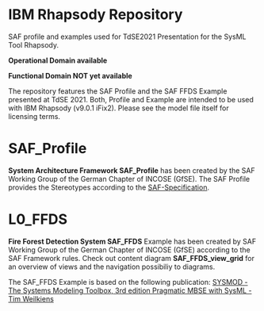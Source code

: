 # IBM Rhapsody Repository
SAF profile and examples used for TdSE2021 Presentation for the SysML Tool Rhapsody. 

**Operational Domain available**

**Functional Domain NOT yet available**

The repository features the SAF Profile and the SAF FFDS Example presented at TdSE 2021. Both, Profile and Example are intended to be used with IBM Rhapsody (v9.0.1 iFix2). Please see the model file itself for licensing terms.

# SAF_Profile
**System Architecture Framework SAF_Profile** has been created by the SAF Working Group of the German Chapter of INCOSE (GfSE). The SAF Profile provides the Stereotypes according to the [SAF-Specification](https://github.com/GfSE/SAF-Specification).

# L0_FFDS
**Fire Forest Detection System SAF_FFDS** Example has been created by SAF Working Group of the German Chapter of INCOSE (GfSE) according to the SAF Framework rules. Check out content diagram **SAF_FFDS_view_grid** for an overview of views and the navigation possibiliy to diagrams.

The SAF_FFDS Example is based on the following publication: [SYSMOD - The Systems Modeling Toolbox, 3rd edition Pragmatic MBSE with SysML - Tim Weilkiens](https://www.oose.de/nuetzliches/sysmod-the-systems-modeling-toolbox/)
